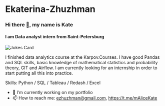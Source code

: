 # Ekaterina-Zhuzhman
### Hi there 👋, my name is Kate
#### I am Data analyst intern from Saint-Petersburg
![Jokes Card](https://readme-jokes.vercel.app/api)

I finished  data analytics course at the Karpov.Courses. I have good Pandas and SQL skills, basic knowledge of mathematical statistics and probability theory, GIT and Airflow. I am currently looking for an internship in order to start putting all this into practice.

Skills: Python / SQL / Tableau / Redash / Excel

- 🔭 I’m currently working on my portfolio
- 📫 How to reach me: ezhuzhman@gmail.com, https://t.me/mAliceKate




